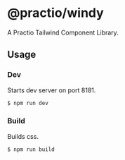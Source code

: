 # @practio/windy

A Practio Tailwind Component Library.

## Usage

### Dev

Starts dev server on port 8181.

```bash
$ npm run dev
```

### Build

Builds css.

```bash
$ npm run build
```
